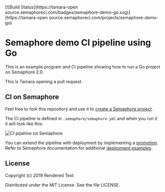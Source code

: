 [![Build Status](https://tamara-open source.semaphoreci.com/badges/semaphore-demo-go.svg)](https://tamara-open source.semaphoreci.com/projects/semaphore-demo-go)

# Semaphore demo CI pipeline using Go

This is an example program and CI pipeline showing how to run a Go project on
Semaphore 2.0.

This is Tamara opening a pull request.

## CI on Semaphore

Feel free to fork this repository and use it to [create a
Semaphore project][create-project].

The CI pipeline is defined in `.semaphore/semaphore.yml` and when you run it it
will look like this:

![CI pipeline on Semaphore](public/ci-pipeline.png)

You can extend the pipeline with deployment by implementing a
[promotion][promotions].  Refer to Semaphore documentation for additional
[deployment examples][deployment-examples].

## License

Copyright (c) 2019 Rendered Text

Distributed under the MIT License. See the file LICENSE.

[create-project]: https://docs.semaphoreci.com/article/63-your-first-project
[promotions]: https://docs.semaphoreci.com/article/67-deploying-with-promotions
[deployment-examples]: https://docs.semaphoreci.com/article/123-tutorials-and-example-projects#deployment
